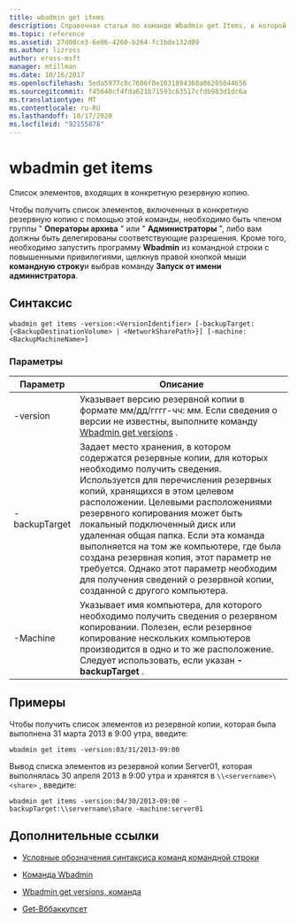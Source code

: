 ```yaml
---
title: wbadmin get items
description: Справочная статья по команде Wbadmin get Items, в которой перечислены элементы, входящие в определенную резервную копию.
ms.topic: reference
ms.assetid: 27d08ce3-6e06-4260-b264-fc1bde132d09
ms.author: lizross
author: eross-msft
manager: mtillman
ms.date: 10/16/2017
ms.openlocfilehash: 5eda5977c0c7606f0e1031894360a06205044656
ms.sourcegitcommit: f45640cf4fda621b71593c63517cfdb983d1dc6a
ms.translationtype: MT
ms.contentlocale: ru-RU
ms.lasthandoff: 10/17/2020
ms.locfileid: "92155878"
---
```

# <a name="wbadmin-get-items"></a>wbadmin get items

Список элементов, входящих в конкретную резервную копию.

Чтобы получить список элементов, включенных в конкретную резервную копию с помощью этой команды, необходимо быть членом группы " **Операторы архива** " или " **Администраторы** ", либо вам должны быть делегированы соответствующие разрешения. Кроме того, необходимо запустить программу **Wbadmin** из командной строки с повышенными привилегиями, щелкнув правой кнопкой мыши **командную строку**и выбрав команду **Запуск от имени администратора**.

## <a name="syntax"></a>Синтаксис

```
wbadmin get items -version:<VersionIdentifier> [-backupTarget:{<BackupDestinationVolume> | <NetworkSharePath>}] [-machine:<BackupMachineName>]
```

### <a name="parameters"></a>Параметры

| Параметр | Описание |
|--|--|
| -version | Указывает версию резервной копии в формате мм/дд/гггг-чч: мм. Если сведения о версии не известны, выполните команду [Wbadmin get versions](wbadmin-get-versions.md) . |
| -backupTarget | Задает место хранения, в котором содержатся резервные копии, для которых необходимо получить сведения. Используется для перечисления резервных копий, хранящихся в этом целевом расположении. Целевыми расположениями резервного копирования может быть локальный подключенный диск или удаленная общая папка. Если эта команда выполняется на том же компьютере, где была создана резервная копия, этот параметр не требуется. Однако этот параметр необходим для получения сведений о резервной копии, созданной с другого компьютера. |
| -Machine | Указывает имя компьютера, для которого необходимо получить сведения о резервном копировании. Полезен, если резервное копирование нескольких компьютеров производится в одно и то же расположение. Следует использовать, если указан **-backupTarget** . |

## <a name="examples"></a>Примеры

Чтобы получить список элементов из резервной копии, которая была выполнена 31 марта 2013 в 9:00 утра, введите:

```
wbadmin get items -version:03/31/2013-09:00
```

Вывод списка элементов из резервной копии Server01, которая выполнялась 30 апреля 2013 в 9:00 утра и хранятся в `\\<servername>\<share>` , введите:

```
wbadmin get items -version:04/30/2013-09:00 -backupTarget:\\servername\share -machine:server01
```

## <a name="additional-references"></a>Дополнительные ссылки

- [Условные обозначения синтаксиса команд командной строки](command-line-syntax-key.md)

- [Команда Wbadmin](wbadmin.md)

- [Wbadmin get versions, команда](wbadmin-get-versions.md)

- [Get-Вббаккупсет](/powershell/module/windowserverbackup/Get-WBBackupSet)
